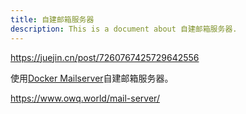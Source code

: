 ```yaml
---
title: 自建邮箱服务器
description: This is a document about 自建邮箱服务器.
---
```


https://juejin.cn/post/7260767425729642556


使用[Docker Mailserver](https://github.com/docker-mailserver/docker-mailserver)自建邮箱服务器。

https://www.owq.world/mail-server/